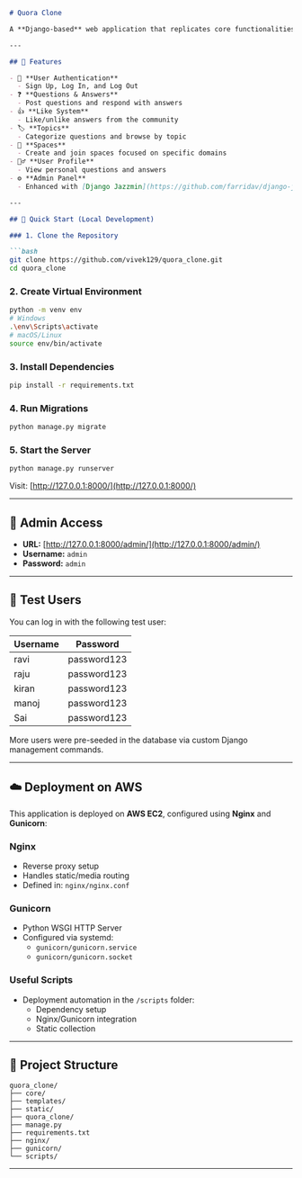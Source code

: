 
```markdown
# Quora Clone 

A **Django-based** web application that replicates core functionalities of Quora — allowing users to ask questions, write answers, explore topics, and Spaces.

---

## 🌟 Features

- 🔐 **User Authentication**
  - Sign Up, Log In, and Log Out
- ❓ **Questions & Answers**
  - Post questions and respond with answers
- 👍 **Like System**
  - Like/unlike answers from the community
- 🏷️ **Topics**
  - Categorize questions and browse by topic
- 🧩 **Spaces**
  - Create and join spaces focused on specific domains
- 🙋‍♂️ **User Profile**
  - View personal questions and answers
- ⚙️ **Admin Panel**
  - Enhanced with [Django Jazzmin](https://github.com/farridav/django-jazzmin) for modern UI and model management

---

## 🚀 Quick Start (Local Development)

### 1. Clone the Repository

```bash
git clone https://github.com/vivek129/quora_clone.git
cd quora_clone
```

### 2. Create Virtual Environment

```bash
python -m venv env
# Windows
.\env\Scripts\activate
# macOS/Linux
source env/bin/activate
```

### 3. Install Dependencies

```bash
pip install -r requirements.txt
```

### 4. Run Migrations

```bash
python manage.py migrate
```

### 5. Start the Server

```bash
python manage.py runserver
```

Visit: [http://127.0.0.1:8000/](http://127.0.0.1:8000/)

---

## 🔑 Admin Access

- **URL:** [http://127.0.0.1:8000/admin/](http://127.0.0.1:8000/admin/)
- **Username:** `admin`
- **Password:** `admin`

---

## 👥 Test Users

You can log in with the following test user:

| Username | Password    |
|----------|-------------|
| ravi     | password123 |
| raju     | password123 |
| kiran    | password123 |
| manoj    | password123 |
| Sai      | password123 |

More users were pre-seeded in the database via custom Django management commands.

---

## ☁️ Deployment on AWS

This application is deployed on **AWS EC2**, configured using **Nginx** and **Gunicorn**:

### Nginx
- Reverse proxy setup
- Handles static/media routing
- Defined in: `nginx/nginx.conf`

### Gunicorn
- Python WSGI HTTP Server
- Configured via systemd:
  - `gunicorn/gunicorn.service`
  - `gunicorn/gunicorn.socket`

### Useful Scripts
- Deployment automation in the `/scripts` folder:
  - Dependency setup
  - Nginx/Gunicorn integration
  - Static collection

---

## 📂 Project Structure

```
quora_clone/
├── core/                
├── templates/          
├── static/             
├── quora_clone/ 
├── manage.py
├── requirements.txt
├── nginx/
├── gunicorn/
└── scripts/
```

---


